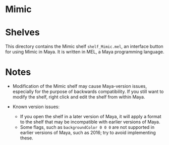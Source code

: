 # Mimic

# Shelves

This directory contains the Mimic shelf `shelf_Mimic.mel`, an interface button
for using Mimic in Maya. It is written in MEL, a Maya programming language.


# Notes

- Modification of the Mimic shelf may cause Maya-version issues, especially for
  the purpose of backwards compatibility. If you still want to modify the shelf,
  right click and edit the shelf from within Maya.
  
- Known version issues:
  - If you open the shelf in a later version of Maya, it will apply a format to
    the shelf that may be incompatible with earlier versions of Maya.
  - Some flags, such as `backgroundColor 0 0 0` are not supported in earlier
    versions of Maya, such as 2016; try to avoid implementing these.


#
